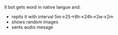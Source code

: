It bot gets word in native langue and:
+ repits it with interval 5m->25->8h->24h->2w->2m
+ shows random images 
+ sents audio mesage 